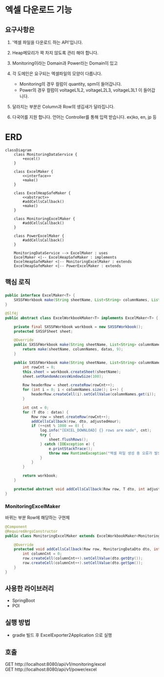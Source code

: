 # 엑셀 다운로드 기능

## 요구사항은
1. '엑셀 파일을 다운로드 하는 API'입니다. 
2. Heap메모리가 꽉 차지 않도록 관리 해야 합니다.
3. Monitoring이라는 Domain과 Power라는 Domain이 있고  
4. 각 도메인은 요구되는 엑셀파일의 모양이 다릅니다.
   - Monitoring의 경우 컬럼이 quantity, spm이 들어갑니다.
   - Power의 경우 컬럼이 voltageL1L2, voltageL2L3, voltageL3L1 이 들어갑니다.
5. 달라지는 부분은 Column과 Row의 생김새가 달라집니다.

6. 다국어를 지원 합니다. 언어는 Controller를 통해 입력 받습니다. ex)ko, en, jp 등

# ERD
```mermaid
classDiagram
    class MonitoringDataService {
        +excel()
    }

    class ExcelMaker {
        <<interface>>
        +make()
    }

    class ExcelHeapSafeMaker {
        <<abstract>>
        #addCellsCallback()
        +make()
    }

    class MonitoringExcelMaker {
        #addCellsCallback()
    }

    class PowerExcelMaker {
        #addCellsCallback()
    }

    MonitoringDataService --> ExcelMaker : uses
    ExcelMaker <|-- ExcelHeapSafeMaker : implements
    ExcelHeapSafeMaker <|-- MonitoringExcelMaker : extends
    ExcelHeapSafeMaker <|-- PowerExcelMaker : extends
```

## 핵심 로직

###
```java
public interface ExcelMaker<T> {
    SXSSFWorkbook make(String sheetName, List<String> columnNames, List<T> datas);
}

@Slf4j
public abstract class ExcelWorkbookMaker<T> implements ExcelMaker<T> {

    private final SXSSFWorkbook workbook = new SXSSFWorkbook();
    protected SXSSFSheet sheet;

    @Override
    public SXSSFWorkbook make(String sheetName, List<String> columnNames, List<T> datas) {
        return make(sheetName, columnNames, datas, 9);
    }

    public SXSSFWorkbook make(String sheetName, List<String> columnNames, List<T> datas, int adjustedHour) {
        int rowCnt = 0;
        this.sheet = workbook.createSheet(sheetName);
        sheet.setRandomAccessWindowSize(100);

        Row headerRow = sheet.createRow(rowCnt++);
        for (int i = 0; i < columnNames.size(); i++) {
            headerRow.createCell(i).setCellValue(columnNames.get(i));
        }

        int cnt = 0;
        for (T dto : datas) {
            Row row = sheet.createRow(rowCnt++);
            addCellsCallback(row, dto, adjustedHour);
            if (++cnt % 1000 == 0) {
                log.info("[EXCEL_DOWNLOAD] {} rows are made", cnt);
                try {
                    sheet.flushRows();
                } catch (IOException e) {
                    e.printStackTrace();
                    throw new RuntimeException("엑셀 파일 생성 중 오류가 발생했습니다.");
                }
            }
        }

        return workbook;
    }

    protected abstract void addCellsCallback(Row row, T dto, int adjustedHour);
}

```

### MonitoringExcelMaker
바뀌는 부분 Row에 해당하는 구현체
```java
@Component
@RequiredArgsConstructor
public class MonitoringExcelMaker extends ExcelWorkbookMaker<MonitoringDataDto> {

    @Override
    protected void addCellsCallback(Row row, MonitoringDataDto dto, int adjustedHour) {
        int columnCnt = 0;
        row.createCell(columnCnt++).setCellValue(dto.getQty());
        row.createCell(columnCnt++).setCellValue(dto.getSpm());
    }
}

```

## 사용한 라이브러리
- SpringBoot
- POI

## 실행 방법
- gradle 빌드 후 ExcelExporter2Application 으로 실행

## 호출
GET http://localhost:8080/api/v1/monitoring/excel  
GET http://localhost:8080/api/v1/power/excel  

